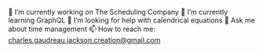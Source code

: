 🔭  I’m currently working on The Scheduling Company
🌱 I’m currently learning GraphQL
🤔  I’m looking for help with calendrical equations
💬  Ask me about time management
📫  How to reach me: charles.gaudreau.jackson.creation@gmail.com
